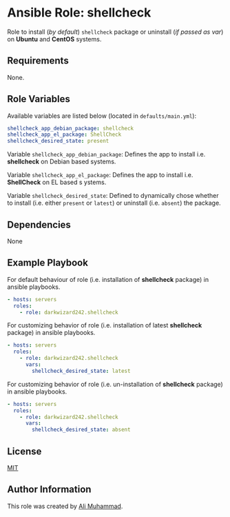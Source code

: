 
Ansible Role: shellcheck
=========

Role to install (_by default_) `shellcheck` package  or uninstall (_if  passed as var_)  on **Ubuntu** and **CentOS** systems.

Requirements
------------

None.

Role Variables
--------------

Available variables are listed below (located in  `defaults/main.yml`):

```yaml
shellcheck_app_debian_package: shellcheck
shellcheck_app_el_package: ShellCheck
shellcheck_desired_state: present
```

Variable `shellcheck_app_debian_package`: Defines the app to install i.e. **shellcheck** on Debian based systems.

Variable `shellcheck_app_el_package`: Defines the app to install i.e. **ShellCheck** on EL based s
ystems.

Variable `shellcheck_desired_state`: Defined to dynamically chose whether to install (i.e. either `present` or `latest`) or uninstall (i.e. `absent`) the package.

Dependencies
------------

None

Example Playbook
----------------

For default behaviour of role (i.e. installation of **shellcheck** package) in ansible playbooks.
```yaml
- hosts: servers
  roles:
    - role: darkwizard242.shellcheck
```

For customizing behavior of role (i.e. installation of latest **shellcheck** package) in ansible playbooks.
```yaml
- hosts: servers
  roles:
    - role: darkwizard242.shellcheck
      vars:
        shellcheck_desired_state: latest
```

For customizing behavior of role (i.e. un-installation of **shellcheck** package) in ansible playbooks.
```yaml
- hosts: servers
  roles:
    - role: darkwizard242.shellcheck
      vars:
        shellcheck_desired_state: absent
```

License
-------

[MIT](https://github.com/darkwizard242/ansible-role-shellcheck/blob/master/LICENSE)

Author Information
------------------

This role was created by [Ali Muhammad](https://www.linkedin.com/in/ali-muhammad-759791130/).
